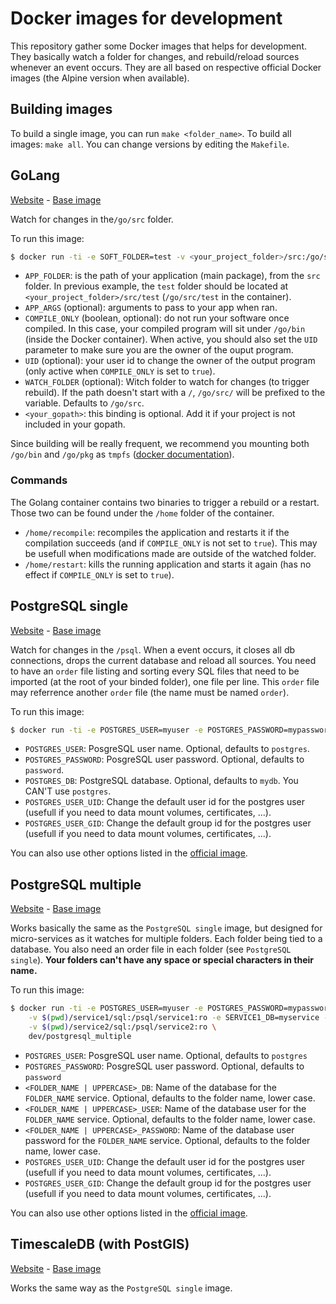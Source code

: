 # Docker images for development

This repository gather some Docker images that helps for development. They basically watch a folder for changes, and rebuild/reload sources whenever an event occurs. They are all based on respective official Docker images (the Alpine version when available).

## Building images

To build a single image, you can run `make <folder_name>`. To build all images: `make all`. You can change versions by editing the `Makefile`.

## GoLang

[Website](https://golang.org/) - [Base image](https://hub.docker.com/_/golang/)

Watch for changes in the`/go/src` folder.

To run this image:

```bash
$ docker run -ti -e SOFT_FOLDER=test -v <your_project_folder>/src:/go/src:ro -v <your_gopath>:/gopath:ro dev/golang
```

- `APP_FOLDER`: is the path of your application (main package), from the `src` folder. In previous example, the `test` folder should be located at `<your_project_folder>/src/test` (`/go/src/test` in the container).
- `APP_ARGS` (optional): arguments to pass to your app when ran.
- `COMPILE_ONLY` (boolean, optional): do not run your software once compiled. In this case, your compiled program will sit under `/go/bin` (inside the Docker container). When active, you should also set the `UID` parameter to make sure you are the owner of the ouput program.
- `UID` (optional): your user id to change the owner of the output program (only active when `COMPILE_ONLY` is set to `true`).
- `WATCH_FOLDER` (optional): Witch folder to watch for changes (to trigger rebuild). If the path doesn't start with a `/`, `/go/src/` will be prefixed to the variable. Defaults to `/go/src`.
- `<your_gopath>`: this binding is optional. Add it if your project is not included in your gopath.

Since building will be really frequent, we recommend you mounting both `/go/bin` and `/go/pkg` as `tmpfs` ([docker documentation](https://docs.docker.com/storage/tmpfs/)).

### Commands

The Golang container contains two binaries to trigger a rebuild or a restart. Those two can be found under the `/home` folder of the container.

- `/home/recompile`: recompiles the application and restarts it if the compilation succeeds (and if `COMPILE_ONLY` is not set to `true`). This may be usefull when modifications made are outside of the watched folder.
- `/home/restart`: kills the running application and starts it again (has no effect if `COMPILE_ONLY` is set to `true`).

## PostgreSQL single

[Website](https://www.postgresql.org/) - [Base image](https://hub.docker.com/_/postgres/)

Watch for changes in the `/psql`. When a event occurs, it closes all db connections, drops the current database and reload all sources. You need to have an `order` file listing and sorting every SQL files that need to be imported (at the root of your binded folder), one file per line. This `order` file may referrence another `order` file (the name must be named `order`).

To run this image:

```bash
$ docker run -ti -e POSTGRES_USER=myuser -e POSTGRES_PASSWORD=mypassword -e POSTGRES_DB=mydb -v $(pwd):/psql:ro dev/postgresql_single
```

- `POSTGRES_USER`: PosgreSQL user name. Optional, defaults to `postgres`.
- `POSTGRES_PASSWORD`: PosgreSQL user password. Optional, defaults to `password`.
- `POSTGRES_DB`: PostgreSQL database. Optional, defaults to `mydb`. You CAN'T use `postgres`.
- `POSTGRES_USER_UID`: Change the default user id for the postgres user (usefull if you need to data mount volumes, certificates, ...).
- `POSTGRES_USER_GID`: Change the default group id for the postgres user (usefull if you need to data mount volumes, certificates, ...).

You can also use other options listed in the [official image](https://hub.docker.com/_/postgres/).

## PostgreSQL multiple

[Website](https://www.postgresql.org/) - [Base image](https://hub.docker.com/_/postgres/)

Works basically the same as the `PostgreSQL single` image, but designed for micro-services as it watches for multiple folders. Each folder being tied to a database. You also need an order file in each folder (see `PostgreSQL single`). **Your folders can't have any space or special characters in their name.**

To run this image:

```bash
$ docker run -ti -e POSTGRES_USER=myuser -e POSTGRES_PASSWORD=mypassword \
	-v $(pwd)/service1/sql:/psql/service1:ro -e SERVICE1_DB=myservice -e SERVICE1_USER=myserviceuser -e SERVICE1_PASSWORD=myservicepassword \
	-v $(pwd)/service2/sql:/psql/service2:ro \
	dev/postgresql_multiple
```

- `POSTGRES_USER`: PosgreSQL user name. Optional, defaults to `postgres`
- `POSTGRES_PASSWORD`: PosgreSQL user password. Optional, defaults to `password`
- `<FOLDER_NAME | UPPERCASE>_DB`: Name of the database for the `FOLDER_NAME` service. Optional, defaults to the folder name, lower case.
- `<FOLDER_NAME | UPPERCASE>_USER`: Name of the database user for the `FOLDER_NAME` service. Optional, defaults to the folder name, lower case.
- `<FOLDER_NAME | UPPERCASE>_PASSWORD`: Name of the database user password for the `FOLDER_NAME` service. Optional, defaults to the folder name, lower case.
- `POSTGRES_USER_UID`: Change the default user id for the postgres user (usefull if you need to data mount volumes, certificates, ...).
- `POSTGRES_USER_GID`: Change the default group id for the postgres user (usefull if you need to data mount volumes, certificates, ...).

You can also use other options listed in the [official image](https://hub.docker.com/_/postgres/).

## TimescaleDB (with PostGIS)

[Website](https://www.timescale.com/) - [Base image](https://hub.docker.com/r/timescale/timescaledb-postgis/)

Works the same way as the `PostgreSQL single` image.
